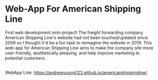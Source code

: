 # Web-App For American Shipping Line
First web development mini-project! The freight forwarding company American Shipping Line's website had not been touched/updated since 2006 so I thought it'd be a fun task to reimagine the website in 2019. This web-app for American Shipping Line aims to make the company site more user-friendly, aesthetically pleasing, and help improve marketing to potential customers. 

<br> WebApp Link: https://andrewvuong123.github.io/americanshippingline/
